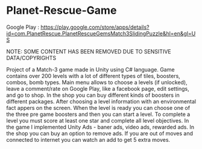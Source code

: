 # Planet-Rescue-Game
Google Play : https://play.google.com/store/apps/details?id=com.PlanetRescue.PlanetRescueGemsMatch3SlidingPuzzle&hl=en&gl=US

NOTE: SOME CONTENT HAS BEEN REMOVED DUE TO SENSITIVE DATA/COPYRIGHTS

Project of a Match-3 game made in Unity using C# language. Game contains over 200 levels with a lot of different types of tiles, boosters, combos, bomb types. Main menu allows to choose a levels (if unlocked), leave a comment/rate on Google Play, like a facebook page, edit settings, and go to shop. In the shop you can buy different kinds of boosters in different packages. After choosing a level information with an environmental fact appers on the screen. When the level is ready you can choose one of the three pre game boosters and then you can start a level. To complete a level you must score at least one star and complete all level objectives. In the game I implemented Unity Ads - baner ads, video ads, rewarded ads. In the shop you can buy an option to remove ads. If you are out of moves and connected to internet you can watch an add to get 5 extra moves.
